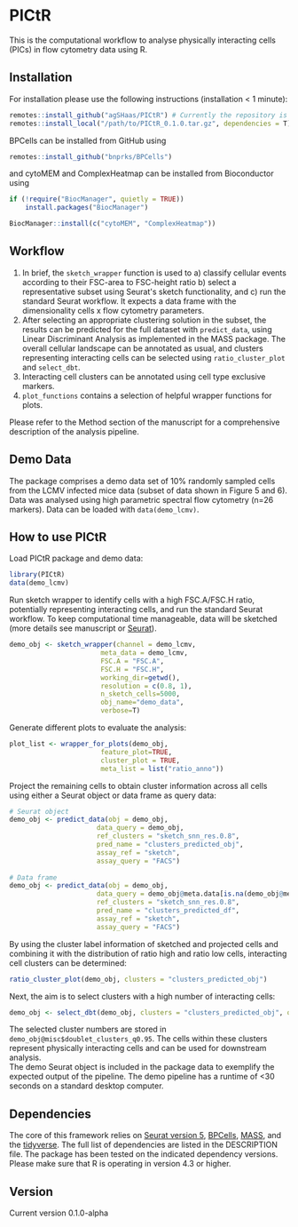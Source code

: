 # PICtR

This is the computational workflow to analyse physically interacting cells (PICs) in flow cytometry data using R.  

## Installation
For installation please use the following instructions (installation < 1 minute):
```R
remotes::install_github("agSHaas/PICtR") # Currently the repository is private. It will be made public upon manuscript acceptance
remotes::install_local("/path/to/PICtR_0.1.0.tar.gz", dependencies = T) # After downloading from https://zenodo.org/records/10637096?token=eyJhbGciOiJIUzUxMiJ9.eyJpZCI6IjI0ODdiYzc2LWJmYzUtNGE5NS1iMzYzLWY2ZmU5Mzg4MzVmMCIsImRhdGEiOnt9LCJyYW5kb20iOiJlMDdiY2I0MDQzMGE3ZWE3NThiNzc2NGIwMGMzOWQ3MiJ9.rGbkSQ0fvx7ElMbD9HjXLtzen5qcfPonIpTXR1zdrdFQc5yBw5cthsn-yYiHXSWWQbhipHxlm7m8eLgDRXfsGg 
``` 
BPCells can be installed from GitHub using 
```R
remotes::install_github("bnprks/BPCells")
```
and cytoMEM and ComplexHeatmap can be installed from Bioconductor using
```R
if (!require("BiocManager", quietly = TRUE))
    install.packages("BiocManager")

BiocManager::install(c("cytoMEM", "ComplexHeatmap"))
```
## Workflow  
  
1. In brief, the `sketch_wrapper` function is used to
   a) classify cellular events according to their FSC-area to FSC-height ratio
   b) select a representative subset using Seurat's sketch functionality, and
   c) run the standard Seurat workflow.
   It expects a data frame with the dimensionality cells x flow cytometry parameters.  
2. After selecting an appropriate clustering solution in the subset, the results can be predicted for the full dataset with `predict_data`, using Linear Discriminant Analysis as implemented in the MASS package. The overall cellular landscape can be annotated as usual, and clusters representing interacting cells can be selected using `ratio_cluster_plot` and `select_dbt`.
3. Interacting cell clusters can be annotated using cell type exclusive markers. 
4. `plot_functions` contains a selection of helpful wrapper functions for plots.

Please refer to the Method section of the manuscript for a comprehensive description of the analysis pipeline. 

## Demo Data

The package comprises a demo data set of 10% randomly sampled cells from the LCMV infected mice data (subset of data shown in Figure 5 and 6). Data was analysed using high parametric spectral flow cytometry (n=26 markers). Data can be loaded with `data(demo_lcmv)`.

## How to use PICtR

Load PICtR package and demo data:
```R
library(PICtR)
data(demo_lcmv)
```

Run sketch wrapper to identify cells with a high FSC.A/FSC.H ratio, potentially representing interacting cells, and run the standard Seurat workflow. To keep computational time manageable, data will be sketched (more details see manuscript or [Seurat](https://satijalab.org/seurat/articles/seurat5_sketch_analysis)).
```R
demo_obj <- sketch_wrapper(channel = demo_lcmv,
                       meta_data = demo_lcmv,
                       FSC.A = "FSC.A", 
                       FSC.H = "FSC.H", 
                       working_dir=getwd(),
                       resolution = c(0.8, 1),
                       n_sketch_cells=5000,
                       obj_name="demo_data",
                       verbose=T)
```

Generate different plots to evaluate the analysis:
```R
plot_list <- wrapper_for_plots(demo_obj, 
                       feature_plot=TRUE,
                       cluster_plot = TRUE,
                       meta_list = list("ratio_anno"))
```  

Project the remaining cells to obtain cluster information across all cells using either a Seurat object or data frame as query data:
```R
# Seurat object
demo_obj <- predict_data(obj = demo_obj, 
                      data_query = demo_obj, 
                      ref_clusters = "sketch_snn_res.0.8",
                      pred_name = "clusters_predicted_obj",
                      assay_ref = "sketch", 
                      assay_query = "FACS")
                      
# Data frame
demo_obj <- predict_data(obj = demo_obj, 
                      data_query = demo_obj@meta.data[is.na(demo_obj@meta.data$sketch_snn_res.0.8),], 
                      ref_clusters = "sketch_snn_res.0.8",
                      pred_name = "clusters_predicted_df",
                      assay_ref = "sketch", 
                      assay_query = "FACS")
```

By using the cluster label information of sketched and projected cells and combining it with the distribution of ratio high and ratio low cells, interacting cell clusters can be determined: 

```R
ratio_cluster_plot(demo_obj, clusters = "clusters_predicted_obj")
```
Next, the aim is to select clusters with a high number of interacting cells:
```R
demo_obj <- select_dbt(demo_obj, clusters = "clusters_predicted_obj", quantile = 0.95)
```
The selected cluster numbers are stored in `demo_obj@misc$doublet_clusters_q0.95`. The cells within these clusters represent physically interacting cells and can be used for downstream analysis.  
The demo Seurat object is included in the package data to exemplify the expected output of the pipeline. The demo pipeline has a runtime of <30 seconds on a standard desktop computer.

## Dependencies

The core of this framework relies on [Seurat version 5](https://github.com/satijalab/seurat), [BPCells](https://github.com/bnprks/BPCells), [MASS](https://cran.r-project.org/web/packages/MASS/index.html), and the [tidyverse](https://www.tidyverse.org/). The full list of dependencies are listed in the DESCRIPTION file. The package has been tested on the indicated dependency versions. Please make sure that R is operating in version 4.3 or higher. 

## Version 

Current version 0.1.0-alpha
